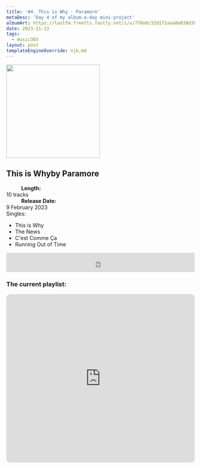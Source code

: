```yaml
---
title: '#4. This is Why - Paramore'
metaDesc: 'Day 4 of my album-a-day mini-project'
albumArt: https://lastfm.freetls.fastly.net/i/u/770x0/32d1f1aaa8e038d36c10eec0dcd20225.jpg#32d1f1aaa8e038d36c10eec0dcd20225
date: 2023-11-13
tags:
  - music365
layout: post
templateEngineOverride: njk,md
---
```


<aside class="album-profile" style="--shadow: rgb(88,75,60)">
  <div class="album-profile__image">
    <img width="250" height="250" crossorigin="anonymous" src="{{ albumArt }}"/>
  </div>
  <div class="aside__content">
    <h1><strong>This is Why</strong>by Paramore</h1>
    <dl>
      <div>
        <dd><strong>Length:</strong></dd>
        <dt>10 tracks</dt>
      </div>
      <div>
        <dd><strong>Release Date:</strong></dd>
        <dt>9 February 2023</dt>
      </div>
      <div class="singles">
        <span>Singles:</span>
        <ul>
          <li>This is Why</li>
          <li>The News</li>
          <li>C'est Comme Ça</li>
          <li>Running Out of Time</li>
        </ul>
      </div>
    </dl>
    <div class="color-grid" style="--opacity: 1;">
      <div class="color-grid__container">
					<span class="color color--1" style="--firstColor: rgb(88,75,60)"></span>
					<span class="color color--2" style="--secondaryColor: rgb(195,173,136)"></span>
					<span class="color color--3" style="--thirdColor: rgb(161,149,116)"></span>
      </div>
    </div>
  </div>
</aside>

<iframe width="100%" height="52" src="https://odesli.co/embed/?url=https%3A%2F%2Fsong.link%2Fi%2F1646945384&theme=light" frameborder="0" allowfullscreen sandbox="allow-same-origin allow-scripts allow-presentation allow-popups allow-popups-to-escape-sandbox" allow="clipboard-read; clipboard-write"></iframe>

### The current playlist:

<iframe allow="autoplay *; encrypted-media *; fullscreen *; clipboard-write" frameborder="0" height="450" style="width:100%;max-width:660px;overflow:hidden;border-radius:10px;" sandbox="allow-forms allow-popups allow-same-origin allow-scripts allow-storage-access-by-user-activation allow-top-navigation-by-user-activation" src="https://embed.music.apple.com/gb/playlist/music365/pl.u-AkAmEd9ix4MAZYJ"></iframe>
